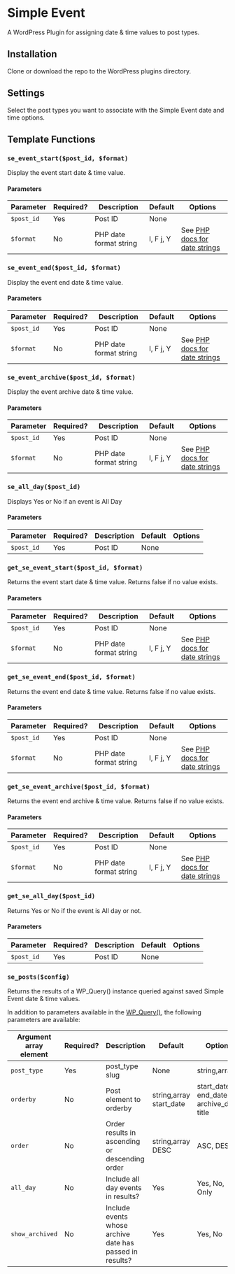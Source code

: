 # Simple Event

A WordPress Plugin for assigning date & time values to post types.

## Installation

Clone or download the repo to the WordPress plugins directory.

## Settings

Select the post types you want to associate with the Simple Event date and time options.

## Template Functions

### ```se_event_start($post_id, $format)```

Display the event start date & time value.

#### Parameters

| Parameter | Required? |	Description | Default | Options |
| --- | --- | --- | --- | --- |
| ```$post_id``` | Yes |	Post ID | None |  |
| ```$format``` | No |	PHP date format string | l, F j, Y |  See [PHP docs for date strings](http://php.net/manual/en/function.date.php) |



### ```se_event_end($post_id, $format)```

Display the event end date & time value.

#### Parameters

| Parameter | Required? |	Description | Default | Options |
| --- | --- | --- | --- | --- |
| ```$post_id``` | Yes |	Post ID | None |  |
| ```$format``` | No |	PHP date format string | l, F j, Y |  See [PHP docs for date strings](http://php.net/manual/en/function.date.php) |


### ```se_event_archive($post_id, $format)```

Display the event archive date & time value.

#### Parameters

| Parameter | Required? |	Description | Default | Options |
| --- | --- | --- | --- | --- |
| ```$post_id``` | Yes |	Post ID | None |  |
| ```$format``` | No |	PHP date format string | l, F j, Y |  See [PHP docs for date strings](http://php.net/manual/en/function.date.php) |

### ```se_all_day($post_id)```

Displays Yes or No if an event is All Day 

#### Parameters

| Parameter | Required? |	Description | Default | Options |
| --- | --- | --- | --- | --- |
| ```$post_id``` | Yes |	Post ID | None |  |


### ```get_se_event_start($post_id, $format)```

Returns the event start date & time value. Returns false if no value exists.

#### Parameters

| Parameter | Required? |	Description | Default | Options |
| --- | --- | --- | --- | --- |
| ```$post_id``` | Yes |	Post ID | None |  |
| ```$format``` | No |	PHP date format string | l, F j, Y |  See [PHP docs for date strings](http://php.net/manual/en/function.date.php) |


### ```get_se_event_end($post_id, $format)```

Returns the event end date & time value. Returns false if no value exists.

#### Parameters

| Parameter | Required? |	Description | Default | Options |
| --- | --- | --- | --- | --- |
| ```$post_id``` | Yes |	Post ID | None |  |
| ```$format``` | No |	PHP date format string | l, F j, Y |  See [PHP docs for date strings](http://php.net/manual/en/function.date.php) |


### ```get_se_event_archive($post_id, $format)```

Returns the event end archive & time value. Returns false if no value exists.

#### Parameters

| Parameter | Required? |	Description | Default | Options |
| --- | --- | --- | --- | --- |
| ```$post_id``` | Yes |	Post ID | None |  |
| ```$format``` | No |	PHP date format string | l, F j, Y |  See [PHP docs for date strings](http://php.net/manual/en/function.date.php) |

### ```get_se_all_day($post_id)```

Returns Yes or No if the event is All day or not.

#### Parameters

| Parameter | Required? |	Description | Default | Options |
| --- | --- | --- | --- | --- |
| ```$post_id``` | Yes |	Post ID | None |  |


### ```se_posts($config)```

Returns the results of a WP_Query() instance queried against saved Simple Event date & time values.

In addition to parameters available in the [WP_Query()](https://codex.wordpress.org/Class_Reference/WP_Query#Parameters), the following parameters are available:

| Argument array element | Required? |	Description | Default | Options |
| --- | --- | --- | --- | --- |
| ```post_type``` | Yes |	post_type slug | None | string,array |
| ```orderby``` | No |	Post element to orderby | string,array start_date | start_date, end_date, archive_date, title |
| ```order``` | No |	Order results in ascending or descending order | string,array DESC | ASC, DESC |
| ```all_day``` | No |	Include all day events in results? | Yes | Yes, No, Only |
| ```show_archived``` | No |	Include events whose archive date has passed in results? | Yes | Yes, No |


































